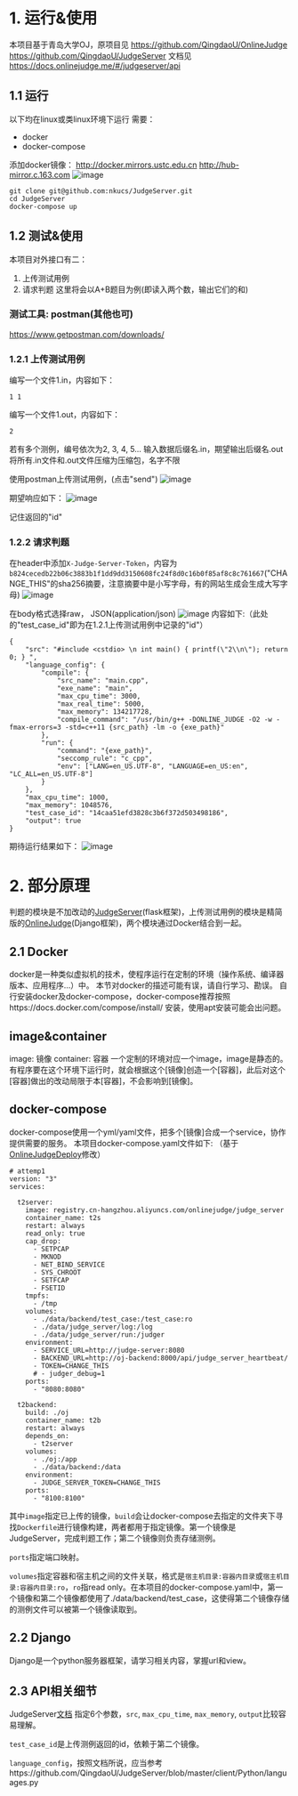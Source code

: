 # 1. 运行&使用
本项目基于青岛大学OJ，原项目见
https://github.com/QingdaoU/OnlineJudge
https://github.com/QingdaoU/JudgeServer
文档见
https://docs.onlinejudge.me/#/judgeserver/api
## 1.1 运行
以下均在linux或类linux环境下运行
需要：
* docker
* docker-compose

添加docker镜像：
http://docker.mirrors.ustc.edu.cn
http://hub-mirror.c.163.com
![image](https://i.loli.net/2019/05/25/5ce906555fd5830722.png)


```
git clone git@github.com:nkucs/JudgeServer.git
cd JudgeServer
docker-compose up
```

## 1.2 测试&使用
本项目对外接口有二：
1. 上传测试用例
2. 请求判题
这里将会以A+B题目为例(即读入两个数，输出它们的和)

### 测试工具: postman(其他也可)
https://www.getpostman.com/downloads/

### 1.2.1 上传测试用例
编写一个文件1.in，内容如下：
```
1 1
```
编写一个文件1.out，内容如下：
```
2
```
若有多个测例，编号依次为2, 3, 4, 5...
输入数据后缀名.in，期望输出后缀名.out
将所有.in文件和.out文件压缩为压缩包，名字不限

使用postman上传测试用例，(点击"send")
![image](https://i.loli.net/2019/05/25/5ce909ea5a0c386320.png)

期望响应如下：
![image](https://i.loli.net/2019/05/25/5ce90a3e8aa2b25631.png)

记住返回的"id"

### 1.2.2 请求判题
在header中添加`X-Judge-Server-Token`，内容为`b824cecedb22b06c3883b1f1dd9dd3150608fc24f8d0c16b0f85af8c8c761667`("CHANGE_THIS"的sha256摘要，注意摘要中是小写字母，有的网站生成会生成大写字母)
![image](https://i.loli.net/2019/05/25/5ce90d678a0f261977.png)

在body格式选择raw， JSON(application/json)
![image](https://i.loli.net/2019/05/25/5ce90dcc0dbf280286.png)
内容如下:（此处的"test_case_id"即为在1.2.1上传测试用例中记录的"id"）
```
{
	"src": "#include <cstdio> \n int main() { printf(\"2\\n\"); return 0; } ",
	"language_config": {
	    "compile": {
	        "src_name": "main.cpp",
	        "exe_name": "main",
	        "max_cpu_time": 3000,
	        "max_real_time": 5000,
	        "max_memory": 134217728,
	        "compile_command": "/usr/bin/g++ -DONLINE_JUDGE -O2 -w -fmax-errors=3 -std=c++11 {src_path} -lm -o {exe_path}"
	    },
	    "run": {
	        "command": "{exe_path}",
	        "seccomp_rule": "c_cpp",
	        "env": ["LANG=en_US.UTF-8", "LANGUAGE=en_US:en", "LC_ALL=en_US.UTF-8"]
	    }
	},
	"max_cpu_time": 1000,
	"max_memory": 1048576,
	"test_case_id": "14caa51efd3828c3b6f372d503498186",
	"output": true
}
```
期待运行结果如下：
![image](https://i.loli.net/2019/05/25/5ce90e300d97e14957.png)

# 2. 部分原理
判题的模块是不加改动的[JudgeServer](https://github.com/QingdaoU/JudgeServer)(flask框架)，上传测试用例的模块是精简版的[OnlineJudge](https://github.com/QingdaoU/OnlineJudge)(Django框架)，两个模块通过Docker结合到一起。
## 2.1 Docker
docker是一种类似虚拟机的技术，使程序运行在定制的环境（操作系统、编译器版本、应用程序...）中。
本节对docker的描述可能有误，请自行学习、勘误。
自行安装docker及docker-compose，docker-compose推荐按照https://docs.docker.com/compose/install/ 安装，使用apt安装可能会出问题。
## image&container
image: 镜像
container: 容器
一个定制的环境对应一个image，image是静态的。
有程序要在这个环境下运行时，就会根据这个[镜像]创造一个[容器]，此后对这个[容器]做出的改动局限于本[容器]，不会影响到[镜像]。
## docker-compose
docker-compose使用一个yml/yaml文件，把多个[镜像]合成一个service，协作提供需要的服务。
本项目docker-compose.yaml文件如下:
（基于[OnlineJudgeDeploy](https://github.com/QingdaoU/OnlineJudgeDeploy)修改）
```
# attemp1
version: "3"
services:

  t2server:
    image: registry.cn-hangzhou.aliyuncs.com/onlinejudge/judge_server
    container_name: t2s
    restart: always
    read_only: true
    cap_drop:
      - SETPCAP
      - MKNOD
      - NET_BIND_SERVICE
      - SYS_CHROOT
      - SETFCAP
      - FSETID
    tmpfs:
      - /tmp
    volumes:
      - ./data/backend/test_case:/test_case:ro
      - ./data/judge_server/log:/log
      - ./data/judge_server/run:/judger
    environment:
      - SERVICE_URL=http://judge-server:8080
      - BACKEND_URL=http://oj-backend:8000/api/judge_server_heartbeat/
      - TOKEN=CHANGE_THIS
      # - judger_debug=1
    ports:
      - "8080:8080"
  
  t2backend:
    build: ./oj
    container_name: t2b
    restart: always
    depends_on:
      - t2server
    volumes:
      - ./oj:/app
      - ./data/backend:/data
    environment:
      - JUDGE_SERVER_TOKEN=CHANGE_THIS
    ports:
      - "8100:8100"
```


其中`image`指定已上传的镜像，`build`会让docker-compose去指定的文件夹下寻找`Dockerfile`进行镜像构建，两者都用于指定镜像。第一个镜像是JudgeServer，完成判题工作；第二个镜像则负责存储测例。

`ports`指定端口映射。

`volumes`指定容器和宿主机之间的文件关联，格式是`宿主机目录:容器内目录`或`宿主机目录:容器内目录:ro`，`ro`指read only。在本项目的docker-compose.yaml中，第一个镜像和第二个镜像都使用了./data/backend/test_case，这使得第二个镜像存储的测例文件可以被第一个镜像读取到。

## 2.2 Django
Django是一个python服务器框架，请学习相关内容，掌握url和view。

## 2.3 API相关细节
JudgeServer[文档](https://docs.onlinejudge.me/#/judgeserver/api)
指定6个参数，`src`, `max_cpu_time`, `max_memory`, `output`比较容易理解。

`test_case_id`是上传测例返回的id，依赖于第二个镜像。

`language_config`，按照文档所说，应当参考https://github.com/QingdaoU/JudgeServer/blob/master/client/Python/languages.py